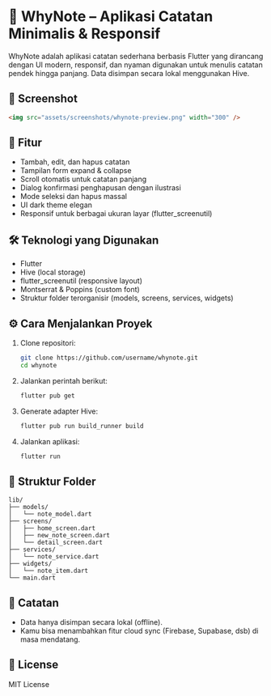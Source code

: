 # 📝 WhyNote – Aplikasi Catatan Minimalis & Responsif

WhyNote adalah aplikasi catatan sederhana berbasis Flutter yang dirancang dengan UI modern, responsif, dan nyaman digunakan untuk menulis catatan pendek hingga panjang. Data disimpan secara lokal menggunakan Hive.

## 📸 Screenshot

```md
<img src="assets/screenshots/whynote-preview.png" width="300" />
```

## 🚀 Fitur

- Tambah, edit, dan hapus catatan
- Tampilan form expand & collapse
- Scroll otomatis untuk catatan panjang
- Dialog konfirmasi penghapusan dengan ilustrasi
- Mode seleksi dan hapus massal
- UI dark theme elegan
- Responsif untuk berbagai ukuran layar (flutter_screenutil)

## 🛠️ Teknologi yang Digunakan

- Flutter
- Hive (local storage)
- flutter_screenutil (responsive layout)
- Montserrat & Poppins (custom font)
- Struktur folder terorganisir (models, screens, services, widgets)

## ⚙️ Cara Menjalankan Proyek

1. Clone repositori:

   ```bash
   git clone https://github.com/username/whynote.git
   cd whynote
   ```

2. Jalankan perintah berikut:

   ```bash
   flutter pub get
   ```

3. Generate adapter Hive:

   ```bash
   flutter pub run build_runner build
   ```

4. Jalankan aplikasi:
   ```bash
   flutter run
   ```

## 📁 Struktur Folder

```
lib/
├── models/
│   └── note_model.dart
├── screens/
│   ├── home_screen.dart
│   ├── new_note_screen.dart
│   └── detail_screen.dart
├── services/
│   └── note_service.dart
├── widgets/
│   └── note_item.dart
└── main.dart
```

## 📝 Catatan

- Data hanya disimpan secara lokal (offline).
- Kamu bisa menambahkan fitur cloud sync (Firebase, Supabase, dsb) di masa mendatang.

## 📄 License

MIT License
